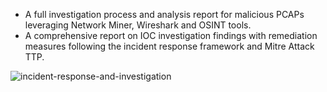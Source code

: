 - A full investigation process and analysis report for malicious PCAPs leveraging Network Miner, Wireshark and OSINT tools.
- A comprehensive report on IOC investigation findings with remediation measures following the incident response framework and Mitre Attack TTP. 



![incident-response-and-investigation](https://github.com/user-attachments/assets/84dd7330-d219-4c9a-84d4-e434d552836d)
